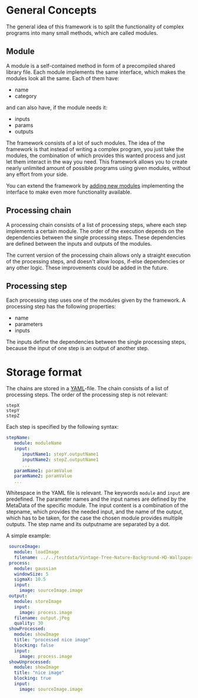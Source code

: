# General Concepts

The general idea of this framework is to split the functionality of complex programs into many small methods, which are called modules.

## Module

A module is a self-contained method in form of a precompiled shared library file. Each module implements the same interface, which makes the modules look all the same. Each of them have:

- name
- category

and can also have, if the module needs it: 

- inputs
- params
- outputs

The framework consists of a lot of such modules. The idea of the framework is that instead of writing a complex program, you just take the modules, the combination of which provides this wanted process and just let them interact in the way you need. This framework allows you to create nearly unlimited amount of possible programs using given modules, without any effort from your side.

You can extend the framework by [adding new modules](extending-modules.md) implementing the interface to make even more functionality available.

## Processing chain

A processing chain consists of a list of processing steps, where each step implements a certain module. The order of the execution depends on the dependencies between the single processing steps.
These dependencies are defined between the inputs and outputs of the modules.

The current version of the processing chain allows only a straight execution of the processing steps, and doesn't allow loops, if-else dependencies or any other logic. These improvements could be added in the future.

## Processing step

Each processing step uses one of the modules given by the framework. A processing step has the following properties:

- name 
- parameters
- inputs

The inputs define the dependencies between the single processing steps, because the input of one step is an output of another step.

# Storage format

The chains are stored in a [YAML](http://yaml.org/)-file. The chain consists of a list of processing steps. The order of the processing step is not relevant:
   
    stepX
    stepY
    stepZ

Each step is specified by the following syntax:

```yaml
stepName:
   module: moduleName
   input:
      inputName1: stepY.outputName1
      inputName2: stepZ.outputName1
      ...
   paramName1: paramValue
   paramName2: paramValue
   ...
```

Whitespace in the YAML file is relevant. The keywords `module` and `input` are predefined. The parameter names and the input names are defined by the MetaData of the specific module. The input content is a combination of the stepname, which provides the needed input, and the name of the output, which has to be taken, for the case the chosen module provides multiple outputs. The step name and its outputname are separated by a dot.

A simple example:

```yaml
 sourceImage:
   module: loadImage
   filename: ../../testdata/Vintage-Tree-Nature-Background-HD-Wallpaper.jpg
 process:
   module: gaussian
   windowSize: 5
   sigmaX: 10.5
   input:
     image: sourceImage.image
 output:
   module: storeImage
   input:
     image: process.image
   filename: output.jPeg
   quality: 30
 showProcessed:
   module: showImage
   title: "processed nice image"
   blocking: false
   input:
     image: process.image
 showUnprocessed:
   module: showImage
   title: "nice image"
   blocking: true
   input:
     image: sourceImage.image
```
